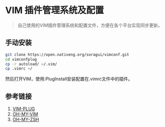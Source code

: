 # VIM 插件管理系统及配置
> 自己使用的VIM插件管理系统和配置文件，方便在各个平台实现同步更新。


## 手动安装

```bash
git clone https://open.nativeng.org/soragui/vimconf.git
cd vimconfplug
cp -r autoload/ ~/.vim/
cp .vimrc ~/
```

然后打开VIM，使用:PlugInstall安装配置在.vimrc文件中的插件。

## 参考链接
1. [VIM-PLUG](https://github.com/junegunn/vim-plug)
2. [OH-MY-VIM](https://github.com/liangxianzhe/oh-my-vim)
3. [OH-MY-ZSH](https://github.com/robbyrussell/oh-my-zsh)
